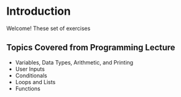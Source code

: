 # Introduction

Welcome! These set of exercises

## Topics Covered from Programming Lecture

- Variables, Data Types, Arithmetic, and Printing
- User Inputs
- Conditionals
- Loops and Lists
- Functions
